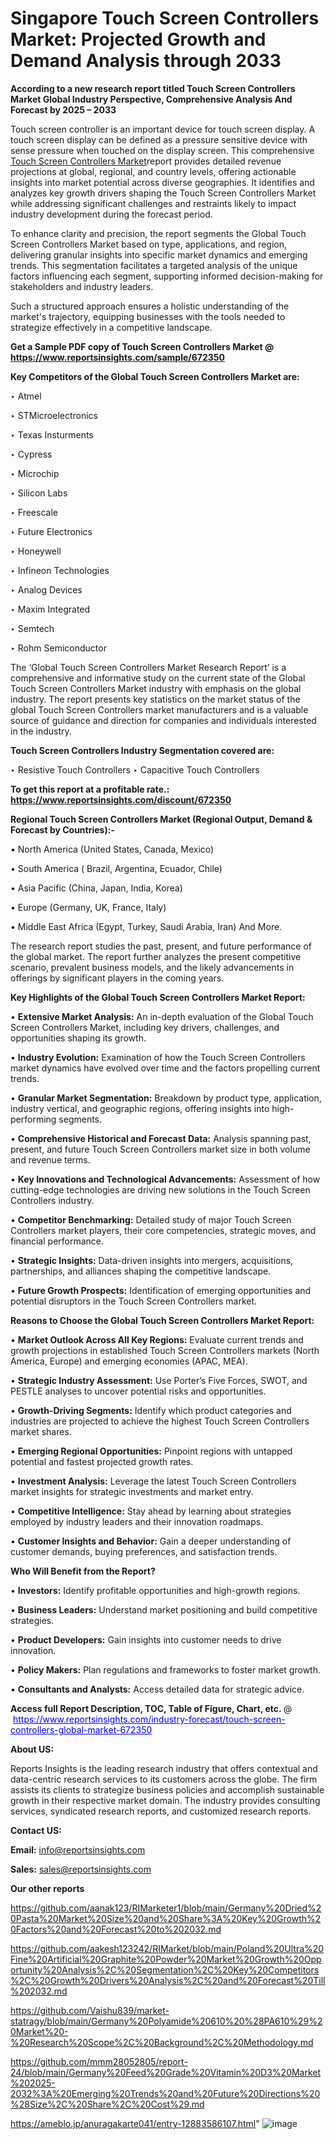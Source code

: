 # Singapore Touch Screen Controllers Market: Projected Growth and Demand Analysis through 2033

<strong>According to a new research report titled Touch Screen Controllers Market Global Industry Perspective, Comprehensive Analysis And Forecast by 2025 – 2033</strong>

Touch screen controller is an important device for touch screen display. A touch screen display can be defined as a pressure sensitive device with sense pressure when touched on the display screen. This comprehensive <a href=https://www.reportsinsights.com/sample/672350>Touch Screen Controllers Market</a>report provides detailed revenue projections at global, regional, and country levels, offering actionable insights into market potential across diverse geographies. It identifies and analyzes key growth drivers shaping the Touch Screen Controllers Market while addressing significant challenges and restraints likely to impact industry development during the forecast period.

To enhance clarity and precision, the report segments the Global Touch Screen Controllers Market based on type, applications, and region, delivering granular insights into specific market dynamics and emerging trends. This segmentation facilitates a targeted analysis of the unique factors influencing each segment, supporting informed decision-making for stakeholders and industry leaders.

Such a structured approach ensures a holistic understanding of the market's trajectory, equipping businesses with the tools needed to strategize effectively in a competitive landscape.

<strong>Get a Sample PDF copy of Touch Screen Controllers Market </strong><strong>@<a href=https://www.reportsinsights.com/sample/672350 style=color:#0000ff;> https://www.reportsinsights.com/sample/672350</a></strong></font>

<strong>Key Competitors of the Global Touch Screen Controllers Market are:</strong>

‣ Atmel

‣ STMicroelectronics

‣ Texas Insturments

‣ Cypress

‣ Microchip

‣ Silicon Labs

‣ Freescale

‣ Future Electronics

‣ Honeywell

‣ Infineon Technologies

‣ Analog Devices

‣ Maxim Integrated

‣ Semtech

‣ Rohm Semiconductor

The ‘Global Touch Screen Controllers Market Research Report’ is a comprehensive and informative study on the current state of the Global Touch Screen Controllers Market industry with emphasis on the global industry. The report presents key statistics on the market status of the global Touch Screen Controllers market manufacturers and is a valuable source of guidance and direction for companies and individuals interested in the industry.

<strong>Touch Screen Controllers Industry Segmentation covered are:</strong>

‣ Resistive Touch Controllers
‣ Capacitive Touch Controllers

<strong>To get this report at a profitable rate.: <a href=https://www.reportsinsights.com/discount/672350 style=color:#0000ff;>https://www.reportsinsights.com/discount/672350</a></strong></font>

<strong>Regional Touch Screen Controllers Market (Regional Output, Demand &amp; Forecast by Countries):-</strong>

• North America (United States, Canada, Mexico)

• South America ( Brazil, Argentina, Ecuador, Chile)

• Asia Pacific (China, Japan, India, Korea)

• Europe (Germany, UK, France, Italy)

• Middle East Africa (Egypt, Turkey, Saudi Arabia, Iran) And More.

The research report studies the past, present, and future performance of the global market. The report further analyzes the present competitive scenario, prevalent business models, and the likely advancements in offerings by significant players in the coming years.

<strong>Key Highlights of the Global Touch Screen Controllers Market Report:</strong>

• <strong>Extensive Market Analysis:</strong> An in-depth evaluation of the Global Touch Screen Controllers Market, including key drivers, challenges, and opportunities shaping its growth.

• <strong>Industry Evolution:</strong> Examination of how the Touch Screen Controllers market dynamics have evolved over time and the factors propelling current trends.

• <strong>Granular Market Segmentation:</strong> Breakdown by product type, application, industry vertical, and geographic regions, offering insights into high-performing segments.

• <strong>Comprehensive Historical and Forecast Data:</strong> Analysis spanning past, present, and future Touch Screen Controllers market size in both volume and revenue terms.

• <strong>Key Innovations and Technological Advancements:</strong> Assessment of how cutting-edge technologies are driving new solutions in the Touch Screen Controllers industry.

• <strong>Competitor Benchmarking:</strong> Detailed study of major Touch Screen Controllers market players, their core competencies, strategic moves, and financial performance.

• <strong>Strategic Insights:</strong> Data-driven insights into mergers, acquisitions, partnerships, and alliances shaping the competitive landscape.

• <strong>Future Growth Prospects:</strong> Identification of emerging opportunities and potential disruptors in the Touch Screen Controllers market.

<strong>Reasons to Choose the Global Touch Screen Controllers Market Report:</strong>

• <strong>Market Outlook Across All Key Regions:</strong> Evaluate current trends and growth projections in established Touch Screen Controllers markets (North America, Europe) and emerging economies (APAC, MEA).

• <strong>Strategic Industry Assessment:</strong> Use Porter’s Five Forces, SWOT, and PESTLE analyses to uncover potential risks and opportunities.

• <strong>Growth-Driving Segments:</strong> Identify which product categories and industries are projected to achieve the highest Touch Screen Controllers market shares.

• <strong>Emerging Regional Opportunities:</strong> Pinpoint regions with untapped potential and fastest projected growth rates.

• <strong>Investment Analysis:</strong> Leverage the latest Touch Screen Controllers market insights for strategic investments and market entry.

• <strong>Competitive Intelligence:</strong> Stay ahead by learning about strategies employed by industry leaders and their innovation roadmaps.

• <strong>Customer Insights and Behavior:</strong> Gain a deeper understanding of customer demands, buying preferences, and satisfaction trends.

<strong>Who Will Benefit from the Report?</strong>

• <strong>Investors:</strong> Identify profitable opportunities and high-growth regions.

• <strong>Business Leaders:</strong> Understand market positioning and build competitive strategies.

• <strong>Product Developers:</strong> Gain insights into customer needs to drive innovation.

• <strong>Policy Makers:</strong> Plan regulations and frameworks to foster market growth.

• <strong>Consultants and Analysts:</strong> Access detailed data for strategic advice.
</ul>
<strong>Access full Report Description, TOC, Table of Figure, Chart, etc. </strong>@  <a href=https://www.reportsinsights.com/industry-forecast/touch-screen-controllers-global-market-672350 style=color:#0000ff;>https://www.reportsinsights.com/industry-forecast/touch-screen-controllers-global-market-672350</a></font>

<strong><strong>About US</strong>:</strong>

Reports Insights is the leading research industry that offers contextual and data-centric research services to its customers across the globe. The firm assists its clients to strategize business policies and accomplish sustainable growth in their respective market domain. The industry provides consulting services, syndicated research reports, and customized research reports.

<strong>Contact US:</strong>

<p class=""""><b>Email:</b> <a href=mailto:info@reportsinsights.com>info@reportsinsights.com</a></p>
<p class=""""><b>Sales:</b> <a href=mailto:sales@reportsinsights.com>sales@reportsinsights.com</a></p>

<strong>Our other reports</strong>

<a href=https://github.com/aanak123/RIMarketer1/blob/main/Germany%20Dried%20Pasta%20Market%20Size%20and%20Share%3A%20Key%20Growth%20Factors%20and%20Forecast%20to%202032.md>https://github.com/aanak123/RIMarketer1/blob/main/Germany%20Dried%20Pasta%20Market%20Size%20and%20Share%3A%20Key%20Growth%20Factors%20and%20Forecast%20to%202032.md</a>

<a href=https://github.com/aakesh123242/RIMarket/blob/main/Poland%20Ultra%20Fine%20Artificial%20Graphite%20Powder%20Market%20Growth%20Opportunity%20Analysis%2C%20Segmentation%2C%20Key%20Competitors%2C%20Growth%20Drivers%20Analysis%2C%20and%20Forecast%20Till%202032.md>https://github.com/aakesh123242/RIMarket/blob/main/Poland%20Ultra%20Fine%20Artificial%20Graphite%20Powder%20Market%20Growth%20Opportunity%20Analysis%2C%20Segmentation%2C%20Key%20Competitors%2C%20Growth%20Drivers%20Analysis%2C%20and%20Forecast%20Till%202032.md</a>

<a href=https://github.com/Vaishu839/market-statragy/blob/main/Germany%20Polyamide%20610%20%28PA610%29%20Market%20-%20Research%20Scope%2C%20Background%2C%20Methodology.md>https://github.com/Vaishu839/market-statragy/blob/main/Germany%20Polyamide%20610%20%28PA610%29%20Market%20-%20Research%20Scope%2C%20Background%2C%20Methodology.md</a>

<a href=https://github.com/mmm28052805/report-24/blob/main/Germany%20Feed%20Grade%20Vitamin%20D3%20Market%202025-2032%3A%20Emerging%20Trends%20and%20Future%20Directions%20%28Size%2C%20Share%2C%20Cost%29.md>https://github.com/mmm28052805/report-24/blob/main/Germany%20Feed%20Grade%20Vitamin%20D3%20Market%202025-2032%3A%20Emerging%20Trends%20and%20Future%20Directions%20%28Size%2C%20Share%2C%20Cost%29.md</a>

<a href=https://ameblo.jp/anuragakarte041/entry-12883586107.html>https://ameblo.jp/anuragakarte041/entry-12883586107.html</a>"
![image](https://github.com/user-attachments/assets/b64d9d8e-2871-4a5e-9540-d5956e3824b8)

